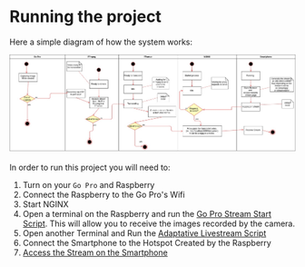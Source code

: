 # Running the project

Here a simple diagram of how the system works:

![Overview](../images/UML_NGINX.jpeg)

In order to run this project you will need to:

1. Turn on your `Go Pro` and Raspberry
2. Connect the Raspberry to the Go Pro's Wifi
3. Start NGINX 
4. Open a terminal on the Raspberry and run the [Go Pro Stream Start Script](./source/GoPro.md). This will allow you to 
receive the images recorded by the camera.
5. Open another Terminal and Run the [Adaptative Livestream Script](./source/Livestream.md)
6. Connect the Smartphone to the Hotspot Created by the Raspberry
2. [Access the Stream on the Smartphone](./source/Test.md)

